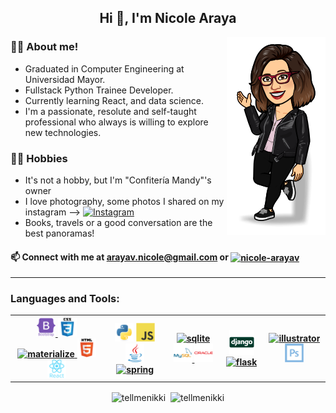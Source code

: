 <h2 align="center">Hi 👋, I'm Nicole Araya</h2>

<img src="https://github.com/TellMeNikki/TellMeNikki/blob/main/my_avatar.png" align="right">

### 👩‍💻 About me!
<ul>
  <li>Graduated in Computer Engineering at Universidad Mayor.</li>
  <li>Fullstack Python Trainee Developer.</li>
  <li>Currently learning React, and data science.</li>
  <li>I'm a passionate, resolute and self-taught professional who always is willing to explore new technologies.</li>
</ul>

### 🤹‍♀️ Hobbies
<ul>
  <li>It's not a hobby, but I'm "Confitería Mandy"'s owner </li>
  <li>I love photography, some photos I shared on my instagram --> <a href="https://www.instagram.com/nikki.deviaje/">
  <img alt="Instagram" src="https://img.shields.io/badge/nikki.deviaje-E4405F?logo=instagram&logoColor=white&style=for-the-badge" height="20"  /></a></li>
  <li>Books, travels or a good conversation are the best panoramas!</li>
</ul>

 #### 📫 Connect with me at  **arayav.nicole@gmail.com** or <a href="https://linkedin.com/in/nicole-arayav" target="blank"><img align="center" src="https://raw.githubusercontent.com/rahuldkjain/github-profile-readme-generator/master/src/images/icons/Social/linked-in-alt.svg" alt="nicole-arayav" height="20" width="21" /></a>
* * *
<h3 align="left">Languages and Tools:</h3>
<p align="left">
  
<table align="center">
 <tr>
  <th>  
    <a href="https://getbootstrap.com" target="_blank"> <img src="https://raw.githubusercontent.com/devicons/devicon/master/icons/bootstrap/bootstrap-plain-wordmark.svg" alt="bootstrap" width="30" height="30"/> </a> 
    <a href="https://www.w3schools.com/css/" target="_blank"> <img src="https://raw.githubusercontent.com/devicons/devicon/master/icons/css3/css3-original-wordmark.svg" alt="css3" width="30" height="30"/></a>
<a href="https://materializecss.com/" target="_blank"> <img src="https://raw.githubusercontent.com/prplx/svg-logos/5585531d45d294869c4eaab4d7cf2e9c167710a9/svg/materialize.svg" alt="materialize" width="30" height="30"/> </a>
    <a href="https://www.w3.org/html/" target="_blank"> <img src="https://raw.githubusercontent.com/devicons/devicon/master/icons/html5/html5-original-wordmark.svg" alt="html5" width="30" height="30"/> </a> 
    <a href="https://reactjs.org/" target="_blank"> <img src="https://raw.githubusercontent.com/devicons/devicon/master/icons/react/react-original-wordmark.svg" alt="react" width="30" height="30"/> </a> </th>
  <th> <a href="https://www.python.org" target="_blank"> <img src="https://raw.githubusercontent.com/devicons/devicon/master/icons/python/python-original.svg" alt="python" width="30" height="30"/></a>
    <a href="https://developer.mozilla.org/en-US/docs/Web/JavaScript" target="_blank"> <img src="https://raw.githubusercontent.com/devicons/devicon/master/icons/javascript/javascript-original.svg" alt="javascript" width="30" height="30"/> </a>
    <a href="https://www.java.com" target="_blank"> <img src="https://raw.githubusercontent.com/devicons/devicon/master/icons/java/java-original.svg" alt="java" width="30" height="30"/> </a> 
  <a href="https://spring.io/" target="_blank"> <img src="https://www.vectorlogo.zone/logos/springio/springio-icon.svg" alt="spring" width="30" height="30"/> </a>
  </th>
  <th>
    <a href="https://www.sqlite.org/" target="_blank"> <img src="https://www.vectorlogo.zone/logos/sqlite/sqlite-icon.svg" alt="sqlite" width="30" height="30"/> </a>
    <a href="https://www.mysql.com/" target="_blank"> <img src="https://raw.githubusercontent.com/devicons/devicon/master/icons/mysql/mysql-original-wordmark.svg" alt="mysql" width="30" height="30"/> </a>
    <a href="https://www.oracle.com/" target="_blank"> <img src="https://raw.githubusercontent.com/devicons/devicon/master/icons/oracle/oracle-original.svg" alt="oracle" width="30" height="30"/></a> 
  </th>
  <th>
    <a href="https://www.djangoproject.com/" target="_blank"> 
  <img src="https://raw.githubusercontent.com/devicons/devicon/master/icons/django/django-original.svg" alt="django" width="40" height="40"/> </a> 
    <a href="https://flask.palletsprojects.com/" target="_blank"> <img src="https://www.vectorlogo.zone/logos/pocoo_flask/pocoo_flask-icon.svg" alt="flask" width="40" height="40"/> </a> 
   </th>
   <th>   
    <a href="https://www.adobe.com/in/products/illustrator.html" target="_blank"> <img src="https://www.vectorlogo.zone/logos/adobe_illustrator/adobe_illustrator-icon.svg" alt="illustrator" width="30" height="30"/> </a> 
  <a href="https://www.photoshop.com/en" target="_blank"> <img src="https://raw.githubusercontent.com/devicons/devicon/master/icons/photoshop/photoshop-line.svg" alt="photoshop" width="30" height="30"/> </a>
  </th>
 </tr>
</table> 
<p align="center"><img align="center" src="https://github-readme-stats.vercel.app/api/top-langs?username=tellmenikki&show_icons=true&locale=en&layout=compact" alt="tellmenikki"/>
&nbsp;<img align="center" src="https://github-readme-stats.vercel.app/api?username=tellmenikki&show_icons=true&locale=en" alt="tellmenikki" /></p>


